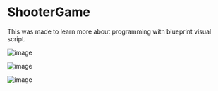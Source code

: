 # ShooterGame

This was made to learn more about programming with blueprint visual script.

![image](https://user-images.githubusercontent.com/65004578/156308704-ed670f1e-b7d2-4409-8c83-e92b46ceffc6.png)

![image](https://user-images.githubusercontent.com/65004578/156308779-f98a0e21-2c03-466c-841c-10c885dde3d8.png)

![image](https://user-images.githubusercontent.com/65004578/156308890-0b64ba8b-78ff-4dba-a456-8694dabe5e2d.png)

